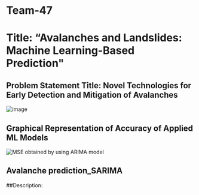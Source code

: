 # Team-47
# Title: “Avalanches and Landslides: Machine Learning-Based Prediction" 
## Problem Statement Title: Novel Technologies for Early Detection and Mitigation of Avalanches
![image](https://github.com/ITER-SIH/Team-47/assets/99968662/5c48d2a5-5f41-468b-a74f-42ad353e793e)


## Graphical Representation of Accuracy of Applied ML Models
![MSE obtained by using ARIMA model](https://github.com/ITER-SIH/Team-47/assets/114322228/301f37f3-0bd4-4887-abba-b906706ebb83)

## Avalanche prediction_SARIMA
##Description:






